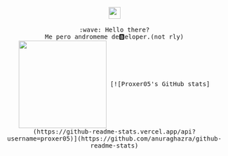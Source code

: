 <p align="center">
  <img src="https://user-images.githubusercontent.com/5679180/79618120-0daffb80-80be-11ea-819e-d2b0fa904d07.gif" width="27px">
  <br><br>
  <samp>
    :wave: Hello there?
    <br>Me pero andromeme de🅱️eloper.(not rly)
    <br>
    <img src="https://i.imgur.com/VP9QIDJ.gif" width="200px" height="200px" align="center">
    [![Proxer05's GitHub stats](https://github-readme-stats.vercel.app/api?username=proxer05)](https://github.com/anuraghazra/github-readme-stats)
  </samp>
</p>
